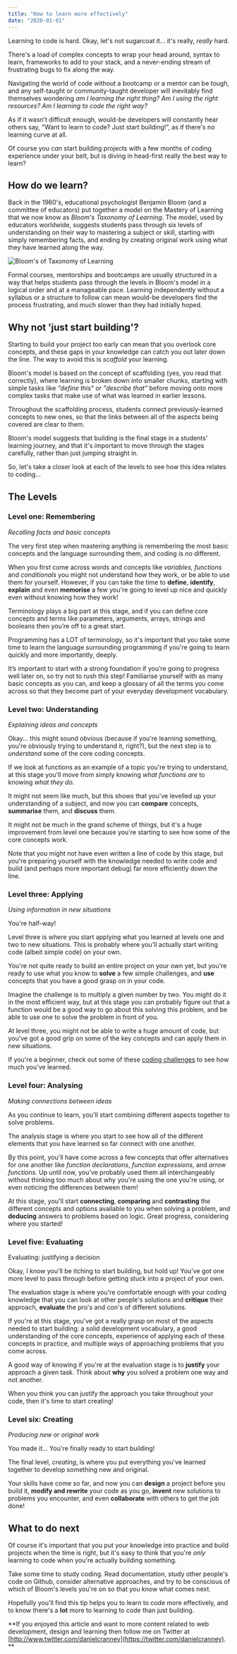 ```yaml
---
title: "How to learn more effectively"
date: "2020-01-01"
---
```


Learning to code is hard. Okay, let's not sugarcoat it... it's really, _really_ hard.

There's a load of complex concepts to wrap your head around, syntax to learn, frameworks to add to your stack, and a never-ending stream of frustrating bugs to fix along the way.

Navigating the world of code without a bootcamp or a mentor can be tough, and any self-taught or community-taught developer will inevitably find themselves wondering _am I learning the right thing? Am I using the right resources? Am I learning to code the right way?_

As if it wasn’t difficult enough, would-be developers will constantly hear others say, "Want to learn to code? Just start building!”, as if there's no learning curve at all.

Of course you _can_ start building projects with a few months of coding experience under your belt, but is diving in head-first really the best way to learn?

## How do we learn?

Back in the 1960's, educational psychologist Benjamin Bloom (and a committee of educators) put together a model on the Mastery of Learning that we now know as _Bloom's Taxonomy of Learning_. The model, used by educators worldwide, suggests students pass through six levels of understanding on their way to mastering a subject or skill, starting with simply remembering facts, and ending by creating original work using what they have learned along the way.

![Bloom's of Taxonomy of Learning](https://i.imgur.com/gZerQo9.jpg)

Formal courses, mentorships and bootcamps are usually structured in a way that helps students pass through the levels in Bloom's model in a logical order and at a manageable pace. Learning independently without a syllabus or a structure to follow can mean would-be developers find the process frustrating, and much slower than they had initially hoped.

## Why not 'just start building'?

Starting to build your project too early can mean that you overlook core concepts, and these gaps in your knowledge can catch you out later down the line. The way to avoid this is _scaffold_ your learning.

Bloom's model is based on the concept of scaffolding (yes, you read that correctly), where learning is broken down into smaller chunks, starting with simple tasks like _"define this"_ or _"describe that"_ before moving onto more complex tasks that make use of what was learned in earlier lessons.

Throughout the scaffolding process, students connect previously-learned concepts to new ones, so that the links between all of the aspects being covered are clear to them.

Bloom's model suggests that building is the final stage in a students' learning journey, and that it's important to move through the stages carefully, rather than just jumping straight in.

So, let's take a closer look at each of the levels to see how this idea relates to coding...

## The Levels

### Level one: Remembering

_Recalling facts and basic concepts_

The very first step when mastering anything is remembering the most basic concepts and the language surrounding them, and coding is no different.

When you first come across words and concepts like _variables, functions_ and _conditionals_ you might not understand how they work, or be able to use them for yourself. However, if you can take the time to **define**, **identify**, **explain** and even **memorise** a few you're going to level up nice and quickly even without knowing how they work!

Terminology plays a big part at this stage, and if you can define core concepts and terms like parameters, arguments, arrays, strings and booleans then you’re off to a great start.

Programming has a LOT of terminology, so it's important that you take some time to learn the language surrounding programming if you're going to learn quickly and more importantly, deeply.

It’s important to start with a strong foundation if you’re going to progress well later on, so try not to rush this step! Familiarise yourself with as many basic concepts as you can, and keep a glossary of all the terms you come across so that they become part of your everyday development vocabulary.

### Level two: Understanding

_Explaining ideas and concepts_

Okay... this might sound obvious (because if you're learning something, you're obviously trying to understand it, right?), but the next step is to _understand_ some of the core coding concepts.

If we look at functions as an example of a topic you're trying to understand, at this stage you'll move from simply knowing _what functions are_ to knowing _what they do_.

It might not seem like much, but this shows that you've levelled up your understanding of a subject, and now you can **compare** concepts, **summarise** them, and **discuss** them.

It might not be much in the grand scheme of things, but it's a huge improvement from level one because you're starting to see how some of the core concepts work.

Note that you might not have even written a line of code by this stage, but you're preparing yourself with the knowledge needed to write code and build (and perhaps more important debug) far more efficiently down the line.

### Level three: Applying

_Using information in new situations_

You're half-way!

Level three is where you start applying what you learned at levels one and two to new situations. This is probably where you'll actually start writing code (albeit simple code) on your own.

You're not quite ready to build an entire project on your own yet, but you're ready to use what you know to **solve** a few simple challenges, and **use** concepts that you have a good grasp on in your code.

Imagine the challenge is to multiply a given number by two. You might do it in the most efficient way, but at this stage you can probably figure out that a function would be a good way to go about this solving this problem, and be able to use one to solve the problem in front of you.

At level three, you might not be able to write a huge amount of code, but you've got a good grip on some of the key concepts and can apply them in new situations.

If you're a beginner, check out some of these [coding challenges](https://hackernoon.com/javascript-practical-coding-challenges-for-beginners-4bq3ugr) to see how much you've learned.

### Level four: Analysing

_Making connections between ideas_

As you continue to learn, you'll start combining different aspects together to solve problems.

The analysis stage is where you start to see how all of the different elements that you have learned so far connect with one another.

By this point, you'll have come across a few concepts that offer alternatives for one another like _function declarations_, _function expressions_, and _arrow functions_. Up until now, you've probably used them all interchangeably without thinking too much about why you're using the one you're using, or even noticing the differences between them!

At this stage, you'll start **connecting**, **comparing** and **contrasting** the different concepts and options available to you when solving a problem, and **deducing** answers to problems based on logic. Great progress, considering where you started!

### Level five: Evaluating

Evaluating: justifying a decision

Okay, I know you'll be itching to start building, but hold up! You've got one more level to pass through before getting stuck into a project of your own.

The evaluation stage is where you're comfortable enough with your coding knowledge that you can look at other people's solutions and **critique** their approach, **evaluate** the pro's and con's of different solutions.

If you're at this stage, you've got a really grasp on most of the aspects needed to start building: a solid development vocabulary, a good understanding of the core concepts, experience of applying each of these concepts in practice, and multiple ways of approaching problems that you come across.

A good way of knowing if you're at the evaluation stage is to **justify** your approach a given task. Think about **why** you solved a problem one way and not another.

When you think you can justify the approach you take throughout your code, then it's time to start creating!

### Level six: Creating

_Producing new or original work_

You made it... You're finally ready to start building!

The final level, _creating_, is where you put everything you've learned together to develop something new and original.

Your skills have come so far, and now you can **design** a project before you build it, **modify and rewrite** your code as you go, **invent** new solutions to problems you encounter, and even **collaborate** with others to get the job done!

## What to do next

Of course it's important that you put your knowledge into practice and build projects when the time is right, but it's easy to think that you're _only_ learning to code when you're actually building something.

Take some time to study coding. Read documentation, study other people's code on Github, consider alternative approaches, and try to be conscious of which of Bloom's levels you're on so that you know what comes next.

Hopefully you'll find this tip helps you to learn to code more effectively, and to know there's a **lot** more to learning to code than just building.

**If you enjoyed this article and want to more content related to web development, design and learning then follow me on Twitter at [http://www.twitter.com/danielcranney](https://twitter.com/danielcranney). **
